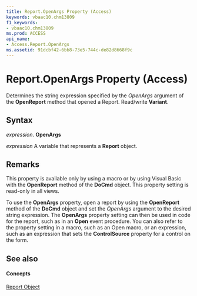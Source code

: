 ```yaml
---
title: Report.OpenArgs Property (Access)
keywords: vbaac10.chm13809
f1_keywords:
- vbaac10.chm13809
ms.prod: ACCESS
api_name:
- Access.Report.OpenArgs
ms.assetid: 91dcbf42-6bb8-73e5-744c-de82d8668f9c
---
```



# Report.OpenArgs Property (Access)

Determines the string expression specified by the  _OpenArgs_ argument of the **OpenReport** method that opened a Report. Read/write **Variant**.


## Syntax

 _expression_. **OpenArgs**

 _expression_ A variable that represents a **Report** object.


## Remarks

This property is available only by using a macro or by using Visual Basic with the  **OpenReport** method of the **DoCmd** object. This property setting is read-only in all views.

To use the  **OpenArgs** property, open a report by using the **OpenReport** method of the **DoCmd** object and set the _OpenArgs_ argument to the desired string expression. The **OpenArgs** property setting can then be used in code for the report, such as in an **Open** event procedure. You can also refer to the property setting in a macro, such as an Open macro, or an expression, such as an expression that sets the **ControlSource** property for a control on the form.


## See also


#### Concepts


[Report Object](report-object-access.md)

